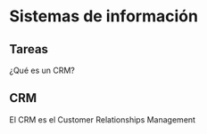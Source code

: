 # Sistemas de información

## Tareas

¿Qué es un CRM?

## CRM

El CRM es el Customer Relationships Management
